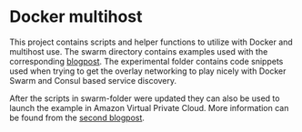 # Docker multihost

This project contains scripts and helper functions to utilize with Docker and multihost use. The swarm directory contains examples used with the corresponding [blogpost](http://sirile.github.io/2015/07/28/scaling-with-discovery-on-docker-swarm-with-consul-registrator-and-haproxy-with-prometheus-monitoring-and-elk-log-aggregation.html). The experimental folder contains code snippets used when trying to get the overlay networking to play nicely with Docker Swarm and Consul based service discovery.

After the scripts in swarm-folder were updated they can also be used to launch the example in Amazon Virtual Private Cloud. More information can be found from the [second blogpost](http://sirile.github.io/2015/08/05/part-2-scaling-in-amazon-aws-vpc-with-docker-docker-machine-consul-registrator-haproxy-elk-and-prometheus.html).
